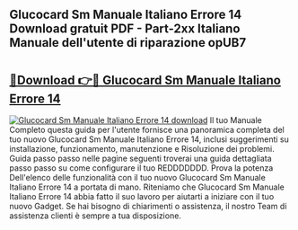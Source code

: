 ## Glucocard Sm Manuale Italiano Errore 14 Download gratuit PDF - Part-2xx Italiano Manuale dell'utente di riparazione opUB7

# <h2><a href="http://dfbsom.blite.top/?on=Glucocard+Sm+Manuale+Italiano+Errore+14">🔗Download 👉🔴 Glucocard Sm Manuale Italiano Errore 14</a></h2>

[![Glucocard Sm Manuale Italiano Errore 14 download](https://i.imgur.com/lujVjoI.png)](http://dfbsom.blite.top/?on=Glucocard+Sm+Manuale+Italiano+Errore+14)
Il tuo Manuale Completo questa guida per l'utente fornisce una panoramica completa del tuo nuovo Glucocard Sm Manuale Italiano Errore 14, inclusi suggerimenti su installazione, funzionamento, manutenzione e Risoluzione dei problemi. Guida passo passo nelle pagine seguenti troverai una guida dettagliata passo passo su come configurare il tuo REDDDDDDD. Prova la potenza Dell'elenco delle funzionalità con il tuo nuovo Glucocard Sm Manuale Italiano Errore 14 a portata di mano. Riteniamo che Glucocard Sm Manuale Italiano Errore 14 abbia fatto il suo lavoro per aiutarti a iniziare con il tuo nuovo Gadget. Se hai bisogno di chiarimenti o assistenza, il nostro Team di assistenza clienti è sempre a tua disposizione.

